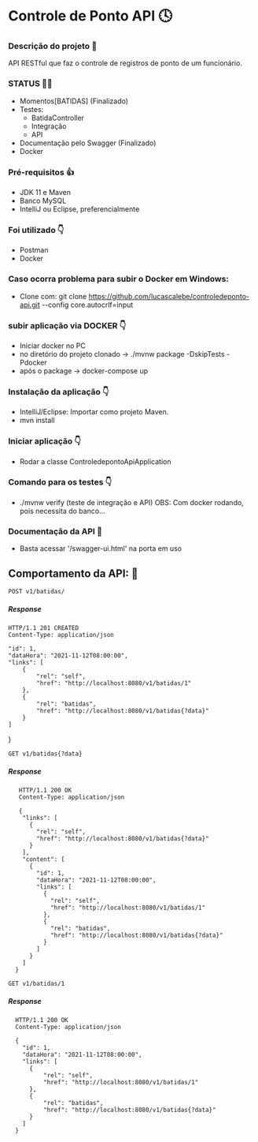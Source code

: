 # Controle de Ponto API :clock4:

### Descrição do projeto :seedling:

API RESTful que faz o controle de registros de ponto de um funcionário.

### STATUS :technologist:
- Momentos[BATIDAS] (Finalizado)
- Testes:
    - BatidaController
    - Integração
    - API
- Documentação pelo Swagger (Finalizado)
- Docker

### Pré-requisitos :thumbsup:

- JDK 11 e Maven
- Banco MySQL
- IntelliJ ou Eclipse, preferencialmente

### Foi utilizado :point_down:

- Postman
- Docker

### Caso ocorra problema para subir o Docker em Windows:
- Clone com: git clone https://github.com/lucascalebe/controledeponto-api.git  --config core.autocrlf=input

### subir aplicação via DOCKER :point_down:

- Iniciar docker no PC
- no diretório do projeto clonado -> ./mvnw package -DskipTests -Pdocker
- após o package -> docker-compose up

### Instalação da aplicação :point_down:

- IntelliJ/Eclipse: Importar como projeto Maven.
- mvn install

### Iniciar aplicação :point_down:

- Rodar a classe ControledepontoApiApplication

### Comando para os testes :point_down:

- ./mvnw verify (teste de integração e API)
OBS: Com docker rodando, pois necessita do banco...

### Documentação da API :speech_balloon:

- Basta acessar '/swagger-ui.html' na porta em uso

## Comportamento da API: :anger:

`POST v1/batidas/`

##### Response

    HTTP/1.1 201 CREATED
    Content-Type: application/json

    "id": 1,
    "dataHora": "2021-11-12T08:00:00",
    "links": [
        {
            "rel": "self",
            "href": "http://localhost:8080/v1/batidas/1"
        },
        {
            "rel": "batidas",
            "href": "http://localhost:8080/v1/batidas{?data}"
        }
    ]
}

`GET v1/batidas{?data}`

##### Response

       HTTP/1.1 200 OK
       Content-Type: application/json
         
       {
        "links": [
          {
            "rel": "self",
            "href": "http://localhost:8080/v1/batidas{?data}"
          }
        ],
        "content": [
          {
            "id": 1,
            "dataHora": "2021-11-12T08:00:00",
            "links": [
              {
                "rel": "self",
                "href": "http://localhost:8080/v1/batidas/1"
              },
              {
                "rel": "batidas",
                "href": "http://localhost:8080/v1/batidas{?data}"
              }
            ]
          }
        ]
      }       


`GET v1/batidas/1`

##### Response

      HTTP/1.1 200 OK
      Content-Type: application/json
      
      {
        "id": 1,
        "dataHora": "2021-11-12T08:00:00",
        "links": [
          {
              "rel": "self",
              "href": "http://localhost:8080/v1/batidas/1"
          },
          {
              "rel": "batidas",
              "href": "http://localhost:8080/v1/batidas{?data}"
          }
        ]
      }
     
    
    
